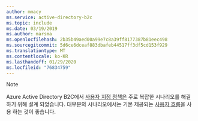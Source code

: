 ```yaml
---
author: mmacy
ms.service: active-directory-b2c
ms.topic: include
ms.date: 03/19/2019
ms.author: marsma
ms.openlocfilehash: 2b35b49aed00a99e7c8a39ff8177387b81eec498
ms.sourcegitcommit: 5d6ce6dceaf883dbafeb44517ff3df5cd153f929
ms.translationtype: MT
ms.contentlocale: ko-KR
ms.lasthandoff: 01/29/2020
ms.locfileid: "76834759"
---
```

> [!NOTE]
> Azure Active Directory B2C에서 [사용자 지정 정책은](../articles/active-directory-b2c/custom-policy-get-started.md) 주로 복잡한 시나리오를 해결 하기 위해 설계 되었습니다. 대부분의 시나리오에서는 기본 제공되는 [사용자 흐름](../articles/active-directory-b2c/user-flow-overview.md)을 사용 하는 것이 좋습니다.